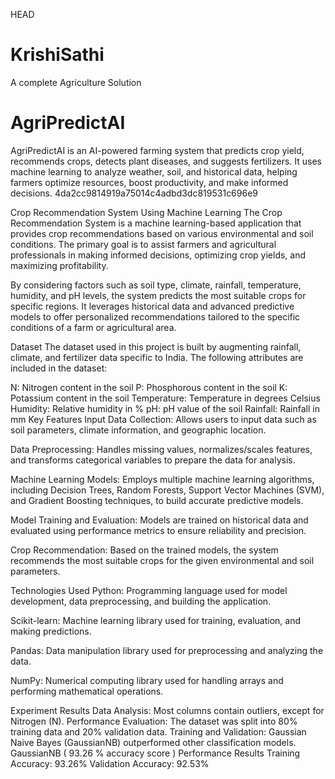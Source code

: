  HEAD
# KrishiSathi
A complete Agriculture Solution

# AgriPredictAI
AgriPredictAI is an AI-powered farming system that predicts crop yield, recommends crops, detects plant diseases, and suggests fertilizers. It uses machine learning to analyze weather, soil, and historical data, helping farmers optimize resources, boost productivity, and make informed decisions.
 4da2cc9814919a75014c4adbd3dc819531c696e9

 Crop Recommendation System Using Machine Learning
The Crop Recommendation System is a machine learning-based application that provides crop recommendations based on various environmental and soil conditions. The primary goal is to assist farmers and agricultural professionals in making informed decisions, optimizing crop yields, and maximizing profitability.

By considering factors such as soil type, climate, rainfall, temperature, humidity, and pH levels, the system predicts the most suitable crops for specific regions. It leverages historical data and advanced predictive models to offer personalized recommendations tailored to the specific conditions of a farm or agricultural area.

Dataset
The dataset used in this project is built by augmenting rainfall, climate, and fertilizer data specific to India. The following attributes are included in the dataset:

N: Nitrogen content in the soil
P: Phosphorous content in the soil
K: Potassium content in the soil
Temperature: Temperature in degrees Celsius
Humidity: Relative humidity in %
pH: pH value of the soil
Rainfall: Rainfall in mm
Key Features
Input Data Collection: Allows users to input data such as soil parameters, climate information, and geographic location.

Data Preprocessing: Handles missing values, normalizes/scales features, and transforms categorical variables to prepare the data for analysis.

Machine Learning Models: Employs multiple machine learning algorithms, including Decision Trees, Random Forests, Support Vector Machines (SVM), and Gradient Boosting techniques, to build accurate predictive models.

Model Training and Evaluation: Models are trained on historical data and evaluated using performance metrics to ensure reliability and precision.

Crop Recommendation: Based on the trained models, the system recommends the most suitable crops for the given environmental and soil parameters.

Technologies Used
Python: Programming language used for model development, data preprocessing, and building the application.

Scikit-learn: Machine learning library used for training, evaluation, and making predictions.

Pandas: Data manipulation library used for preprocessing and analyzing the data.

NumPy: Numerical computing library used for handling arrays and performing mathematical operations.

Experiment Results
Data Analysis:
Most columns contain outliers, except for Nitrogen (N).
Performance Evaluation:
The dataset was split into 80% training data and 20% validation data.
Training and Validation:
Gaussian Naive Bayes (GaussianNB) outperformed other classification models.
GaussianNB ( 93.26 % accuracy score )
Performance Results
Training Accuracy: 93.26%
Validation Accuracy: 92.53%
